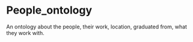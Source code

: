 # People_ontology
An ontology about the people, their work, location, graduated from, what they work with. 
